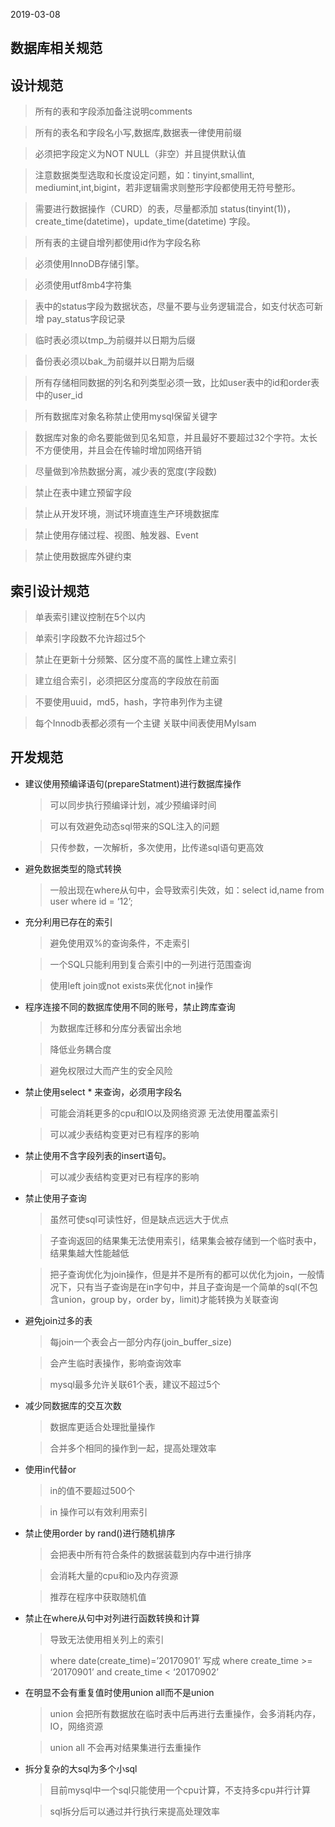 2019-03-08

**数据库相关规范**
-----



**设计规范**
-----

>所有的表和字段添加备注说明comments

>所有的表名和字段名小写,数据库,数据表一律使用前缀

>必须把字段定义为NOT NULL（非空）并且提供默认值

>注意数据类型选取和长度设定问题，如：tinyint,smallint, mediumint,int,bigint，若非逻辑需求则整形字段都使用无符号整形。

>需要进行数据操作（CURD）的表，尽量都添加 status(tinyint(1))，create_time(datetime)，update_time(datetime) 字段。

>所有表的主键自增列都使用id作为字段名称

>必须使用InnoDB存储引擎。

>必须使用utf8mb4字符集

>表中的status字段为数据状态，尽量不要与业务逻辑混合，如支付状态可新增 pay_status字段记录

>临时表必须以tmp_为前缀并以日期为后缀

>备份表必须以bak_为前缀并以日期为后缀

>所有存储相同数据的列名和列类型必须一致，比如user表中的id和order表中的user_id

>所有数据库对象名称禁止使用mysql保留关键字

>数据库对象的命名要能做到见名知意，并且最好不要超过32个字符。太长不方便使用，并且会在传输时增加网络开销

>尽量做到冷热数据分离，减少表的宽度(字段数) 

>禁止在表中建立预留字段 

>禁止从开发环境，测试环境直连生产环境数据库

>禁止使用存储过程、视图、触发器、Event

>禁止使用数据库外键约束


**索引设计规范**
-----

>单表索引建议控制在5个以内

>单索引字段数不允许超过5个

>禁止在更新十分频繁、区分度不高的属性上建立索引

>建立组合索引，必须把区分度高的字段放在前面

>不要使用uuid，md5，hash，字符串列作为主键

>每个Innodb表都必须有一个主键 关联中间表使用MyIsam


**开发规范**
-----

* 建议使用预编译语句(prepareStatment)进行数据库操作 

    >可以同步执行预编译计划，减少预编译时间

    >可以有效避免动态sql带来的SQL注入的问题

    >只传参数，一次解析，多次使用，比传递sql语句更高效

* 避免数据类型的隐式转换 

    >一般出现在where从句中，会导致索引失效，如：select id,name from user where id = ‘12’;
    
* 充分利用已存在的索引 


	>避免使用双%的查询条件，不走索引

	>一个SQL只能利用到复合索引中的一列进行范围查询

	>使用left join或not exists来优化not in操作

* 程序连接不同的数据库使用不同的账号，禁止跨库查询 

	>为数据库迁移和分库分表留出余地

	>降低业务耦合度

	>避免权限过大而产生的安全风险

* 禁止使用select * 来查询，必须用字段名 

	>可能会消耗更多的cpu和IO以及网络资源
	>无法使用覆盖索引

	>可以减少表结构变更对已有程序的影响

* 禁止使用不含字段列表的insert语句。 


	>可以减少表结构变更对已有程序的影响

* 禁止使用子查询 

	>虽然可使sql可读性好，但是缺点远远大于优点

	>子查询返回的结果集无法使用索引，结果集会被存储到一个临时表中，结果集越大性能越低

	>把子查询优化为join操作，但是并不是所有的都可以优化为join，一般情况下，只有当子查询是在in字句中，并且子查询是一个简单的sql(不包含union，group by，order by，limit)才能转换为关联查询

* 避免join过多的表 

	>每join一个表会占一部分内存(join_buffer_size)

	>会产生临时表操作，影响查询效率

	>mysql最多允许关联61个表，建议不超过5个

* 减少同数据库的交互次数 

	>数据库更适合处理批量操作

	>合并多个相同的操作到一起，提高处理效率

* 使用in代替or 

	>in的值不要超过500个

	>in 操作可以有效利用索引

* 禁止使用order by rand()进行随机排序 

	>会把表中所有符合条件的数据装载到内存中进行排序

	>会消耗大量的cpu和io及内存资源

	>推荐在程序中获取随机值

* 禁止在where从句中对列进行函数转换和计算 

	>导致无法使用相关列上的索引

	>where date(create_time)=’20170901’ 写成 where create_time >= ‘20170901’ and create_time < ‘20170902’

* 在明显不会有重复值时使用union all而不是union 

	>union 会把所有数据放在临时表中后再进行去重操作，会多消耗内存，IO，网络资源

	>union all 不会再对结果集进行去重操作

* 拆分复杂的大sql为多个小sql 

	>目前mysql中一个sql只能使用一个cpu计算，不支持多cpu并行计算

	>sql拆分后可以通过并行执行来提高处理效率




